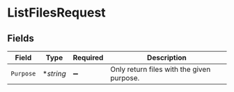# ListFilesRequest


## Fields

| Field                                     | Type                                      | Required                                  | Description                               |
| ----------------------------------------- | ----------------------------------------- | ----------------------------------------- | ----------------------------------------- |
| `Purpose`                                 | **string*                                 | :heavy_minus_sign:                        | Only return files with the given purpose. |